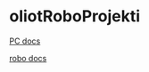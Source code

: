# oliotRoboProjekti

[PC docs](https://antti-alho.github.io/oliotRoboProjekti/)


[robo docs](https://villekerri.github.io/shakkiRobo/)
